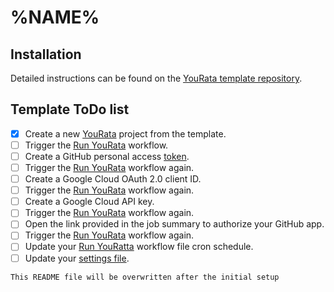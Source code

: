 # %NAME%

## Installation

Detailed instructions can be found on the [YouRata template repository](https://github.com/battleship-systems/YouRata).

## Template ToDo list

- [x] Create a new [YouRata](https://github.com/battleship-systems/YouRata) project from the template.
- [ ] Trigger the [Run YouRata](https://github.com/%REPOSITORY%/actions/workflows/build-and-run.yml) workflow.
- [ ] Create a GitHub personal access [token](https://github.com/settings/tokens).
- [ ] Trigger the [Run YouRata](https://github.com/%REPOSITORY%/actions/workflows/build-and-run.yml) workflow again.
- [ ] Create a Google Cloud OAuth 2.0 client ID.
- [ ] Trigger the [Run YouRata](https://github.com/%REPOSITORY%/actions/workflows/build-and-run.yml) workflow again.
- [ ] Create a Google Cloud API key.
- [ ] Trigger the [Run YouRata](https://github.com/%REPOSITORY%/actions/workflows/build-and-run.yml) workflow again.
- [ ] Open the link provided in the job summary to authorize your GitHub app.
- [ ] Trigger the [Run YouRata](https://github.com/%REPOSITORY%/actions/workflows/build-and-run.yml) workflow again.
- [ ] Update your [Run YouRatta](https://github.com/%REPOSITORY%/edit/main/.github/workflows/build-and-run.yml) workflow file cron schedule.
- [ ] Update your [settings file](https://github.com/%REPOSITORY%/edit/main/yourata-settings.json).

`This README file will be overwritten after the initial setup`
